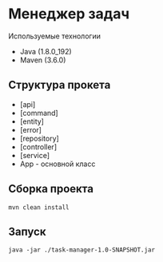 # Менеджер задач

Используемые технологии 
* Java (1.8.0_192)
* Maven (3.6.0)

## Структура прокета
* [api]
* [command]
* [entity]
* [error]
* [repository]
* [controller]
* [service]
* App - основной класс 

## Сборка проекта
    mvn clean install

## Запуск
    java -jar ./task-manager-1.0-SNAPSHOT.jar
